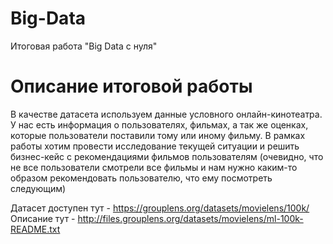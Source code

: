 # Big-Data
Итоговая работа "Big Data c нуля"
#  Описание итоговой работы
В качестве датасета используем данные условного онлайн-кинотеатра. У нас есть информация о пользователях, фильмах, а так же оценках, которые пользователи поставили тому или иному фильму.
В рамках работы хотим провести исследование текущей ситуации и решить бизнес-кейс с рекомендациями фильмов пользователям (очевидно, что не все пользователи смотрели все фильмы и нам нужно каким-то образом рекомендовать пользователю, что ему посмотреть следующим)

Датасет доступен тут - https://grouplens.org/datasets/movielens/100k/
Описание тут - http://files.grouplens.org/datasets/movielens/ml-100k-README.txt

